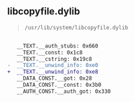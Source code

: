 ## libcopyfile.dylib

> `/usr/lib/system/libcopyfile.dylib`

```diff

   __TEXT.__auth_stubs: 0x660
   __TEXT.__const: 0x1c8
   __TEXT.__cstring: 0x19c8
-  __TEXT.__unwind_info: 0xe0
+  __TEXT.__unwind_info: 0xe8
   __DATA_CONST.__got: 0x28
   __DATA_CONST.__const: 0x3b0
   __AUTH_CONST.__auth_got: 0x330

```
